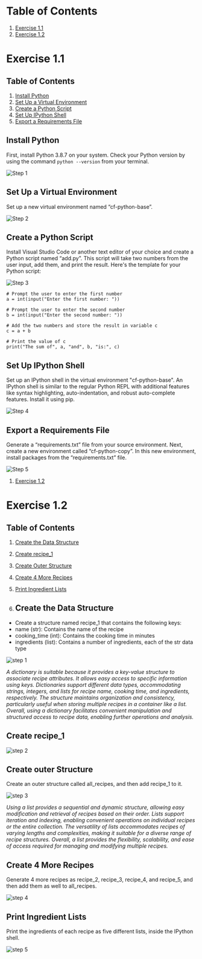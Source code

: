 # Table of Contents

1. [Exercise 1.1](#exercise-1.1)
2. [Exercise 1.2](#exercise-1.2)

# Exercise 1.1

## Table of Contents

1. [Install Python](#install-python)
2. [Set Up a Virtual Environment](#set-up-a-virtual-environment)
3. [Create a Python Script](#create-a-python-script)
4. [Set Up IPython Shell](#set-up-ipython-shell)
5. [Export a Requirements File](#export-a-requirements-file)

## Install Python

First, install Python 3.8.7 on your system. Check your Python version by using the command `python --version` from your terminal.

![Step 1](./exercise_1.1/step1.png)

## Set Up a Virtual Environment

Set up a new virtual environment named “cf-python-base”.

![Step 2](./exercise_1.1/step2.png)

## Create a Python Script

Install Visual Studio Code or another text editor of your choice and create a Python script named “add.py”. This script will take two numbers from the user input, add them, and print the result. Here's the template for your Python script:

![Step 3](./exercise_1.1/step3.png)

```python****
# Prompt the user to enter the first number
a = int(input("Enter the first number: "))

# Prompt the user to enter the second number
b = int(input("Enter the second number: "))

# Add the two numbers and store the result in variable c
c = a + b

# Print the value of c
print("The sum of", a, "and", b, "is:", c)
```

## Set Up IPython Shell

Set up an IPython shell in the virtual environment "cf-python-base". An IPython shell is similar to the regular Python REPL with additional features like syntax highlighting, auto-indentation, and robust auto-complete features. Install it using pip.

![Step 4](./exercise_1.1/step4.png)

## Export a Requirements File

Generate a “requirements.txt” file from your source environment. Next, create a new environment called “cf-python-copy”. In this new environment, install packages from the “requirements.txt” file.

![Step 5](./exercise_1.1/step5.png)

1. [Exercise 1.2](#exercise-1.2)

# Exercise 1.2

## Table of Contents

1. [Create the Data Structure](#create-the-data-structure)
2. [Create recipe_1](#create-recipe_1)
3. [Create Outer Structure](#create-outer-structure)
4. [Create 4 More Recipes](#create-4-more-recipes)
5. [Print Ingredient Lists](#print-ingredient-lists)

6. ## Create the Data Structure

  - Create a structure named recipe_1 that contains the following keys:
  - name (str): Contains the name of the recipe
  - cooking_time (int): Contains the cooking time in minutes
  - ingredients (list): Contains a number of ingredients, each of the str data type

![step 1](./exercise_1.2/step1.png)

_A dictionary is suitable because it provides a key-value structure to associate recipe attributes. It allows easy access to specific information using keys. Dictionaries support different data types, accommodating strings, integers, and lists for recipe name, cooking time, and ingredients, respectively. The structure maintains organization and consistency, particularly useful when storing multiple recipes in a container like a list. Overall, using a dictionary facilitates convenient manipulation and structured access to recipe data, enabling further operations and analysis._

## Create recipe_1

![step 2](./exercise_1.2/step2.png)

## Create outer Structure

Create an outer structure called all_recipes, and then add recipe_1 to it.

![step 3](./exercise_1.2/step3.png)

_Using a list provides a sequential and dynamic structure, allowing easy modification and retrieval of recipes based on their order. Lists support iteration and indexing, enabling convenient operations on individual recipes or the entire collection. The versatility of lists accommodates recipes of varying lengths and complexities, making it suitable for a diverse range of recipe structures. Overall, a list provides the flexibility, scalability, and ease of access required for managing and modifying multiple recipes._

## Create 4 More Recipes

Generate 4 more recipes as recipe_2, recipe_3, recipe_4, and recipe_5, and then add them as well to all_recipes.

![step 4](./exercise_1.2/step4.png)

## Print Ingredient Lists

Print the ingredients of each recipe as five different lists, inside the IPython shell.

![step 5](./exercise_1.2/step5.png)

